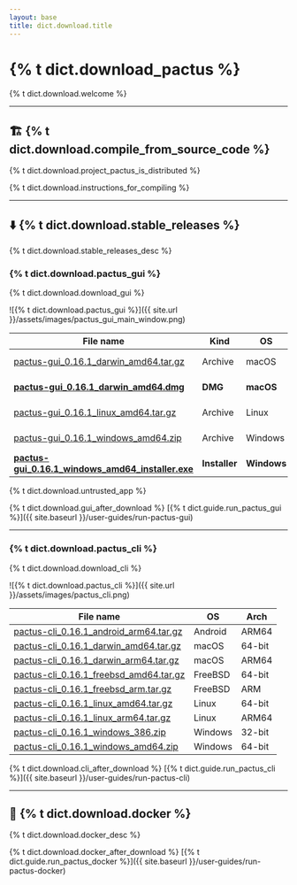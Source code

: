 ```yaml
---
layout: base
title: dict.download.title
---
```


# {% t dict.download_pactus %}

{% t dict.download.welcome %}

---

## 🏗️ {% t dict.download.compile_from_source_code %}

{% t dict.download.project_pactus_is_distributed %}

{% t dict.download.instructions_for_compiling %}

---

## ⬇️ {% t dict.download.stable_releases %}

{% t dict.download.stable_releases_desc %}

### {% t dict.download.pactus_gui %}

{% t dict.download.download_gui %}

![{% t dict.download.pactus_gui %}]({{ site.url }}/assets/images/pactus_gui_main_window.png)

| **File name**                                                                                                                                                         | **Kind**      | **OS**      | **Arch** |
| --------------------------------------------------------------------------------------------------------------------------------------------------------------------- | ------------- | ----------- | -------- |
| [pactus-gui_0.16.1_darwin_amd64.tar.gz](https://github.com/pactus-project/pactus/releases/download/v0.16.1/pactus-gui_0.16.1_darwin_amd64.tar.gz)                     | Archive       | macOS       | 64-bit   |
| [**pactus-gui_0.16.1_darwin_amd64.dmg**](https://github.com/pactus-project/pactus/releases/download/v0.16.1/pactus-gui_0.16.1_darwin_amd64.dmg)                       | **DMG**       | **macOS**   | 64-bit   |
| [pactus-gui_0.16.1_linux_amd64.tar.gz](https://github.com/pactus-project/pactus/releases/download/v0.16.1/pactus-gui_0.16.1_linux_amd64.tar.gz)                       | Archive       | Linux       | 64-bit   |
| [pactus-gui_0.16.1_windows_amd64.zip](https://github.com/pactus-project/pactus/releases/download/v0.16.1/pactus-gui_0.16.1_windows_amd64.zip)                         | Archive       | Windows     | 64-bit   |
| [**pactus-gui_0.16.1_windows_amd64_installer.exe**](https://github.com/pactus-project/pactus/releases/download/v0.16.1/pactus-gui_0.16.1_windows_amd64_installer.exe) | **Installer** | **Windows** | 64-bit   |

<div class="alert alert-warning">
  {% t dict.download.untrusted_app %}
</div>

{% t dict.download.gui_after_download %} [{% t dict.guide.run_pactus_gui %}]({{ site.baseurl }}/user-guides/run-pactus-gui)

---

### {% t dict.download.pactus_cli %}

{% t dict.download.download_cli %}

![{% t dict.download.pactus_cli %}]({{ site.url }}/assets/images/pactus_cli.png)

| **File name**                                                                                                                                       | **OS**  | **Arch** |
| --------------------------------------------------------------------------------------------------------------------------------------------------- | ------- | -------- |
| [pactus-cli_0.16.1_android_arm64.tar.gz](https://github.com/pactus-project/pactus/releases/download/v0.16.1/pactus-cli_0.16.1_android_arm64.tar.gz) | Android | ARM64    |
| [pactus-cli_0.16.1_darwin_amd64.tar.gz](https://github.com/pactus-project/pactus/releases/download/v0.16.1/pactus-cli_0.16.1_darwin_amd64.tar.gz)   | macOS   | 64-bit   |
| [pactus-cli_0.16.1_darwin_arm64.tar.gz](https://github.com/pactus-project/pactus/releases/download/v0.16.1/pactus-cli_0.16.1_darwin_arm64.tar.gz)   | macOS   | ARM64    |
| [pactus-cli_0.16.1_freebsd_amd64.tar.gz](https://github.com/pactus-project/pactus/releases/download/v0.16.1/pactus-cli_0.16.1_freebsd_amd64.tar.gz) | FreeBSD | 64-bit   |
| [pactus-cli_0.16.1_freebsd_arm.tar.gz](https://github.com/pactus-project/pactus/releases/download/v0.16.1/pactus-cli_0.16.1_freebsd_arm.tar.gz)     | FreeBSD | ARM      |
| [pactus-cli_0.16.1_linux_amd64.tar.gz](https://github.com/pactus-project/pactus/releases/download/v0.16.1/pactus-cli_0.16.1_linux_amd64.tar.gz)     | Linux   | 64-bit   |
| [pactus-cli_0.16.1_linux_arm64.tar.gz](https://github.com/pactus-project/pactus/releases/download/v0.16.1/pactus-cli_0.16.1_linux_arm64.tar.gz)     | Linux   | ARM64    |
| [pactus-cli_0.16.1_windows_386.zip](https://github.com/pactus-project/pactus/releases/download/v0.16.1/pactus-cli_0.16.1_windows_386.zip)           | Windows | 32-bit   |
| [pactus-cli_0.16.1_windows_amd64.zip](https://github.com/pactus-project/pactus/releases/download/v0.16.1/pactus-cli_0.16.1_windows_amd64.zip)       | Windows | 64-bit   |

{% t dict.download.cli_after_download %} [{% t dict.guide.run_pactus_cli %}]({{ site.baseurl }}/user-guides/run-pactus-cli)

---

## 🐳 {% t dict.download.docker %}

{% t dict.download.docker_desc %}

{% t dict.download.docker_after_download %} [{% t dict.guide.run_pactus_docker %}]({{ site.baseurl }}/user-guides/run-pactus-docker)
